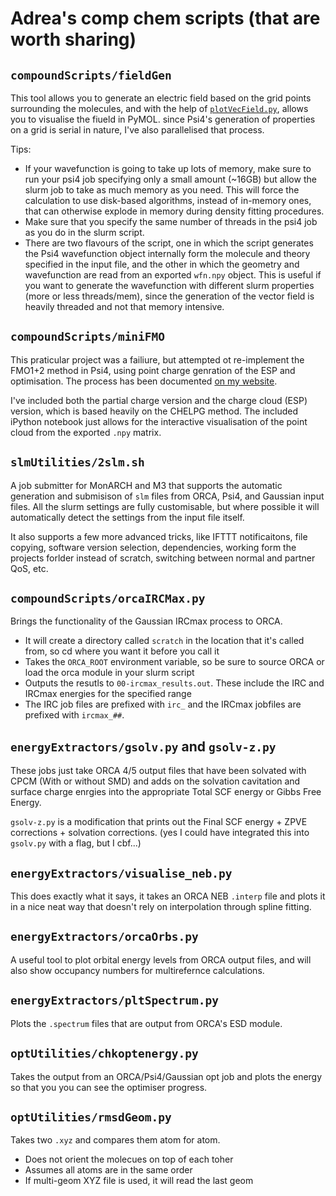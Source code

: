 # Adrea's comp chem scripts (that are worth sharing)

## `compoundScripts/fieldGen`
This tool allows you to generate an electric field based on the grid points surrounding the molecules, and with the help of [`plotVecField.py`](https://github.com/adreasnow/PyMOLScripts/blob/master/plotVecField.py), allows you to visualise the fiueld in PyMOL. since Psi4's generation of properties on a grid is serial in nature, I've also parallelised that process.

Tips:
* If your wavefunction is going to take up lots of memory, make sure to run  your psi4 job specifying only a small amount (~16GB) but allow the slurm job to take as much memory as you need. This will force the calculation to use disk-based algorithms, instead of in-memory ones, that can otherwise explode in memory during density fitting procedures.
* Make sure that you specify the same number of threads in the psi4 job as you do in the slurm script.
* There are two flavours of the script, one in which the script generates the Psi4 wavefunction object internally form the molecule and theory specified in the input file, and the other in which the geometry and wavefunction are read from an exported `wfn.npy` object. This is useful if you want to generate the wavefunction with different slurm properties (more or less threads/mem), since the generation of the vector field is heavily threaded and not that memory intensive.

## `compoundScripts/miniFMO`
This praticular project was a failiure, but attempted ot re-implement the FMO1+2 method in Psi4, using point charge genration of the ESP and optimisation. The process has been documented [on my website](https://adreasnow.com/PhD/Notebook/001/#method-testing).

I've included both the partial charge version and the charge cloud (ESP) version, which is based heavily on the CHELPG method. The included iPython notebook just allows for the interactive visualisation of the point cloud from the exported `.npy` matrix.

## `slmUtilities/2slm.sh`
A job submitter for MonARCH and M3 that supports the automatic generation and submisison of `slm` files from ORCA, Psi4, and Gaussian input files. All the slurm settings are fully customisable, but where possible it will automatically detect the settings from the input file itself.

It also supports a few more advanced tricks, like IFTTT notificaitons, file copying, software version selection, dependencies, working form the projects forlder instead of scratch, switching between normal and partner QoS, etc.

## `compoundScripts/orcaIRCMax.py`
Brings the functionality of the Gaussian IRCmax process to ORCA.
* It will create a directory called `scratch` in the location that it's called from, so cd where you want it before you call it
* Takes the `ORCA_ROOT` environment variable, so be sure to source ORCA or load the orca module in your slurm script
* Outputs the resutls to `00-ircmax_results.out`. These include the IRC and IRCmax energies for the specified range
* The IRC job files are prefixed with `irc_` and the IRCmax jobfiles are prefixed with `ircmax_##`.

## `energyExtractors/gsolv.py` and `gsolv-z.py`
These jobs just take ORCA 4/5 output files that have been solvated with CPCM (With or without SMD) and adds on the solvation cavitation and surface charge enrgies into the appropriate Total SCF energy or Gibbs Free Energy. 

`gsolv-z.py` is a modification that prints out the Final SCF energy + ZPVE corrections + solvation corrections.
(yes I could have integrated this into `gsolv.py` with a flag, but I cbf...)

## `energyExtractors/visualise_neb.py`
This does exactly what it says, it takes an ORCA NEB `.interp` file and plots it in a nice neat way that doesn't rely on interpolation through spline fitting.

## `energyExtractors/orcaOrbs.py`
A useful tool to plot orbital energy levels from ORCA output files, and will also show occupancy numbers for multirefernce calculations.

## `energyExtractors/pltSpectrum.py`
Plots the `.spectrum` files that are output from ORCA's ESD module.

## `optUtilities/chkoptenergy.py`
Takes the output from an ORCA/Psi4/Gaussian opt job and plots the energy so that you you can see the optimiser progress.

## `optUtilities/rmsdGeom.py`
Takes two `.xyz` and compares them atom for atom.
* Does not orient the molecues on top of each toher
* Assumes all atoms are in the same order
* If multi-geom XYZ file is used, it will read the last geom